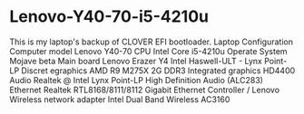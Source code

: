 # Lenovo-Y40-70-i5-4210u
This is my laptop's backup of CLOVER EFI bootloader.
Laptop Configuration
Computer model              Lenovo Y40-70
CPU                         Intel Core i5-4210u
Operate System              Mojave beta
Main board                  Lenovo Erazer Y4 Intel Haswell-ULT - Lynx Point-LP
Discret egraphics           AMD R9 M275X 2G DDR3 
Integrated graphics         HD4400
Audio                       Realtek @ Intel Lynx Point-LP  High Definition Audio (ALC283)
Ethernet                    Realtek RTL8168/8111/8112 Gigabit Ethernet Controller / Lenovo
Wireless network adapter    Intel Dual Band Wireless AC3160
